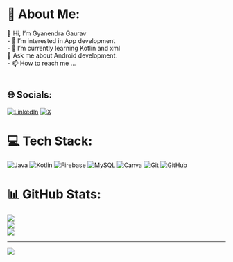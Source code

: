 # 💫 About Me:
👋 Hi, I’m Gyanendra Gaurav<br>- 👀 I’m interested in App development<br>- 🌱 I’m currently learning Kotlin and xml<br>💬 Ask me about Android development.<br>- 📫 How to reach me ...<br><br>


## 🌐 Socials:
[![LinkedIn](https://img.shields.io/badge/LinkedIn-%230077B5.svg?logo=linkedin&logoColor=white)](https://linkedin.com/in/gyanendra_gaurav) [![X](https://img.shields.io/badge/X-black.svg?logo=X&logoColor=white)](https://x.com/GyanendraGaurav) 

# 💻 Tech Stack:
![Java](https://img.shields.io/badge/java-%23ED8B00.svg?style=plastic&logo=openjdk&logoColor=white) ![Kotlin](https://img.shields.io/badge/kotlin-%237F52FF.svg?style=plastic&logo=kotlin&logoColor=white) ![Firebase](https://img.shields.io/badge/firebase-a08021?style=plastic&logo=firebase&logoColor=ffcd34) ![MySQL](https://img.shields.io/badge/mysql-4479A1.svg?style=plastic&logo=mysql&logoColor=white) ![Canva](https://img.shields.io/badge/Canva-%2300C4CC.svg?style=plastic&logo=Canva&logoColor=white) ![Git](https://img.shields.io/badge/git-%23F05033.svg?style=plastic&logo=git&logoColor=white) ![GitHub](https://img.shields.io/badge/github-%23121011.svg?style=plastic&logo=github&logoColor=white)
# 📊 GitHub Stats:
![](https://github-readme-stats.vercel.app/api?username=gaurav811307&theme=dark&hide_border=false&include_all_commits=false&count_private=false)<br/>
![](https://github-readme-streak-stats.herokuapp.com/?user=gaurav811307&theme=dark&hide_border=false)<br/>
![](https://github-readme-stats.vercel.app/api/top-langs/?username=gaurav811307&theme=dark&hide_border=false&include_all_commits=false&count_private=false&layout=compact)

---
[![](https://visitcount.itsvg.in/api?id=gaurav811307&icon=0&color=0)](https://visitcount.itsvg.in)

<!-- Proudly created with GPRM ( https://gprm.itsvg.in ) -->
